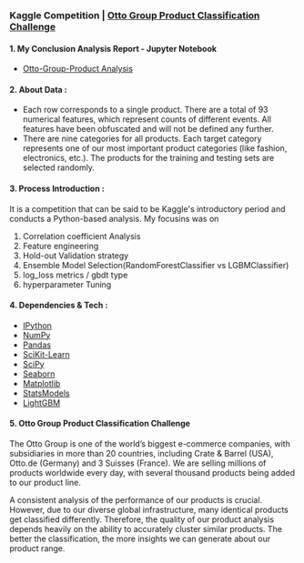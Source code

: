 ### Kaggle Competition | [Otto Group Product Classification Challenge](https://www.kaggle.com/c/otto-group-product-classification-challenge/data)


#### 1. My Conclusion Analysis Report - Jupyter Notebook
* [Otto-Group-Product Analysis](https://github.com/miedlev/Kaggle-Otto-Group-Product-Classification/blob/master/Otto%20Group%20Product%20Classification.ipynb)


#### 2. About Data :
* Each row corresponds to a single product. There are a total of 93 numerical features, which represent counts of different events. All features have been obfuscated and will not be defined any further.
* There are nine categories for all products. Each target category represents one of our most important product categories (like fashion, electronics, etc.). The products for the training and testing sets are selected randomly.

#### 3. Process Introduction :
It is a competition that can be said to be Kaggle's introductory period and conducts a Python-based analysis. My focusins was on 
1. Correlation coefficient Analysis 
2. Feature engineering
3. Hold-out Validation strategy
4. Ensemble Model Selection(RandomForestClassifier vs LGBMClassifier)
5. log_loss metrics / gbdt type
6. hyperparameter Tuning 


#### 4. Dependencies & Tech :
* [IPython](http://ipython.org/)
* [NumPy](http://www.numpy.org/)
* [Pandas](http://pandas.pydata.org/)
* [SciKit-Learn](http://scikit-learn.org/stable/)
* [SciPy](http://www.scipy.org/)
* [Seaborn](https://seaborn.pydata.org/)
* [Matplotlib](http://matplotlib.org/)
* [StatsModels](http://statsmodels.sourceforge.net/)
* [LightGBM](https://lightgbm.readthedocs.io/en/latest/)


#### 5. Otto Group Product Classification Challenge
The Otto Group is one of the world’s biggest e-commerce companies, with subsidiaries in more than 20 countries, including Crate & Barrel (USA), Otto.de (Germany) and 3 Suisses (France). 
We are selling millions of products worldwide every day, with several thousand products being added to our product line.

A consistent analysis of the performance of our products is crucial. However, due to our diverse global infrastructure, many identical products get classified differently. Therefore, the quality of our product analysis depends heavily on the ability to accurately cluster similar products. 
The better the classification, the more insights we can generate about our product range.
